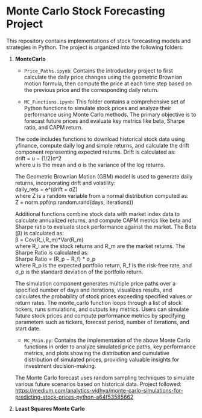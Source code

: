 # Monte Carlo Stock Forecasting Project

This repository contains implementations of stock forecasting models and strategies in Python. The project is organized into the following folders:

1. **MonteCarlo**
   - `Price_Paths.ipynb`: Contains the introductory project to first calculate the daily price changes using the geometric Brownian motion formula, then compute the price at each time step based on the previous price and the corresponding daily return.
     
   - `MC_Functions.ipynb`: This folder contains a comprehensive set of Python functions to simulate stock prices and analyze their performance using Monte Carlo methods. The primary objective is to forecast future prices and evaluate    key metrics like beta, Sharpe ratio, and CAPM return. <br/>

   The code includes functions to download historical stock data using yfinance, compute daily log and simple returns, and calculate the drift component representing expected returns. Drift is calculated as: <br/>
      drift = u − (1/2)σ^2 <br/>
   where u is the mean and σ is the variance of the log returns. <br/>

   The Geometric Brownian Motion (GBM) model is used to generate daily returns, incorporating drift and volatility: <br/>
      daily_rets = e^(drift + σZ) <br/>
   where Z is a random variable from a normal distribution computed as: <br/>
      Z = norm.ppf(np.random.rand(days, iterations)) <br/>

   Additional functions combine stock data with market index data to calculate annualized returns, and compute CAPM metrics like beta and Sharpe ratio to evaluate stock performance against the market. The Beta (β) is calculated as: <br/>
      β = Cov(R_i,R_m)*Var(R_m)<br/>
   where R_i​ are the stock returns and R_m are the market returns. The Sharpe Ratio is calculated as: <br/>
      Sharpe Ratio = (R_p − R_f) * σ_p <br/>
   where R_p​ is the expected portfolio return, R_f​ is the risk-free rate, and σ_p​ is the standard deviation of the portfolio return. <br/>

   The simulation component generates multiple price paths over a specified number of days and iterations, visualizes results, and calculates the probability of stock prices exceeding specified values or return rates. The monte_carlo    function loops through a list of stock tickers, runs simulations, and outputs key metrics. Users can simulate future stock prices and compute performance metrics by specifying parameters such as tickers, forecast period, number of    iterations, and start date.
   
   - `MC_Main.py`: Contains the implementation of the above Monte Carlo functions in order to analyze simulated price paths, key performance metrics, and plots showing the distribution and cumulative distribution of simulated prices, providing valuable insights for investment decision-making.

   The Monte Carlo forecast uses random sampling techniques to simulate various future scenarios based on historical data. Project followed: https://medium.com/analytics-vidhya/monte-carlo-simulations-for-predicting-stock-prices-python-a64f53585662

3. **Least Squares Monte Carlo**
